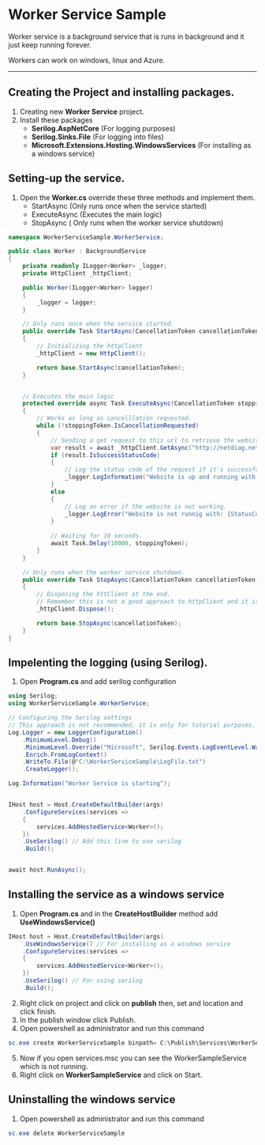 # Worker Service Sample

Worker service is a background service that is runs in background and it just keep running forever.

Workers can work on windows, linux and Azure.


---

## Creating the Project and installing packages.
1. Creating new **Worker Service** project.
2. Install these packages
    - **Serilog.AspNetCore** (For logging purposes)
    - **Serilog.Sinks.File** (For logging into files)
    - **Microsoft.Extensions.Hosting.WindowsServices** (For installing as a windows service)

## Setting-up the service.
1. Open the **Worker.cs** override these three methods and implement them.
    -  StartAsync (Only runs once when the service started)
    -  ExecuteAsync (Executes the main logic)
    -  StopAsync ( Only runs when the worker service shutdown)
```C#
namespace WorkerServiceSample.WorkerService;

public class Worker : BackgroundService
{
    private readonly ILogger<Worker> _logger;
    private HttpClient _httpClient;

    public Worker(ILogger<Worker> logger)
    {
        _logger = logger;
    }

    // Only runs once when the service started.
    public override Task StartAsync(CancellationToken cancellationToken)
    {
        // Initializing the httpClient
        _httpClient = new HttpClient();

        return base.StartAsync(cancellationToken);
    }


    // Executes the main logic
    protected override async Task ExecuteAsync(CancellationToken stoppingToken)
    {
        // Works as long as cancelllation requested.
        while (!stoppingToken.IsCancellationRequested)
        {
            // Sending a get request to this url to retrieve the website 
            var result = await _httpClient.GetAsync("http://netdiag.net");
            if (result.IsSuccessStatusCode) 
            {
                // Log the status code of the request if it's successful.
                _logger.LogInformation("Website is up and running with: {StatusCode} code", result.StatusCode);
            }
            else 
            {
                // Log an error if the website is not working.
                _logger.LogError("Website is not runnig with: {StatusCode} code", result.StatusCode);
            }
            
            // Waiting for 10 seconds.
            await Task.Delay(10000, stoppingToken);
        }
    }

    // Only runs when the worker service shutdown.
    public override Task StopAsync(CancellationToken cancellationToken)
    {
        // Disposing the httClient at the end.
        // Remember this is not a good approach to httpClient and it is only for learning purposes.
        _httpClient.Dispose();

        return base.StopAsync(cancellationToken);
    }
}
```

## Impelenting the logging (using Serilog).
1. Open **Program.cs** and add serilog configuration
```C#
using Serilog;
using WorkerServiceSample.WorkerService;

// Configuring the Serilog settings
// This approach is not recommended, it is only for tutorial purposes.
Log.Logger = new LoggerConfiguration()
    .MinimumLevel.Debug()
    .MinimumLevel.Override("Microsoft", Serilog.Events.LogEventLevel.Warning)
    .Enrich.FromLogContext()
    .WriteTo.File(@"C:\WorkerServiceSample\LogFile.txt")
    .CreateLogger();

Log.Information("Worker Service is starting");


IHost host = Host.CreateDefaultBuilder(args)
    .ConfigureServices(services =>
    {
        services.AddHostedService<Worker>();
    })
    .UseSerilog() // Add this line to use serilog
    .Build();


await host.RunAsync();
```

## Installing the service as a windows service
1. Open **Program.cs** and in the **CreateHostBuilder** method add **UseWindowsService()**
```C#
IHost host = Host.CreateDefaultBuilder(args)
    .UseWindowsService() // For installing as a windows service
    .ConfigureServices(services =>
    {
        services.AddHostedService<Worker>();
    })
    .UseSerilog() // For using serilog
    .Build();
```
2. Right click on project and click on **publish** then, set and location and click finish.
3. In the publish window click Publish.
4. Open powershell as administrator and run this command
```powershell
sc.exe create WorkerServiceSample binpath= C:\Publish\Services\WorkerServiceSample\WorkerServiceSample.WorkerService.exe start= auto
```
5. Now if you open services.msc you can see the WorkerSampleService which is not running.
6. Right click on **WorkerSampleService** and click on Start.

## Uninstalling the windows service
1. Open powershell as administrator and run this command
```powershell
sc.exe delete WorkerServiceSample
```